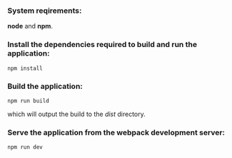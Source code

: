 ### System reqirements:
__node__ and __npm__.

### Install the dependencies required to build and run the application:
`npm install`

### Build the application:
`npm run build`

which will output the build to the _dist_ directory.

### Serve the application from the webpack development server:
`npm run dev`
